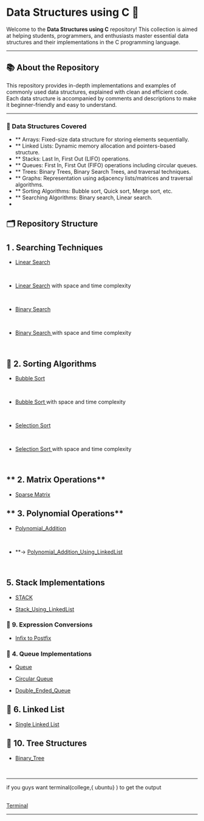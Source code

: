 # Data Structures using C 🚀

Welcome to the **Data Structures using C** repository! This collection is aimed at helping students, programmers, and enthusiasts master essential data structures and their implementations in the C programming language.

---

## 📚 About the Repository
This repository provides in-depth implementations and examples of commonly used data structures, explained with clean and efficient code. Each data structure is accompanied by comments and descriptions to make it beginner-friendly and easy to understand.

 

  

---
### 📖 Data Structures Covered
- ** Arrays: Fixed-size data structure for storing elements sequentially.
- ** Linked Lists: Dynamic memory allocation and pointers-based structure.
- ** Stacks: Last In, First Out (LIFO) operations.
- ** Queues: First In, First Out (FIFO) operations including circular queues.
- ** Trees: Binary Trees, Binary Search Trees, and traversal techniques.
- ** Graphs: Representation using adjacency lists/matrices and traversal algorithms.
- ** Sorting Algorithms: Bubble sort, Quick sort, Merge sort, etc.
- ** Searching Algorithms: Binary search, Linear search.
- 
## 🗂️ Repository Structure


##  **1 . Searching Techniques**
- [Linear Search ](https://github.com/abhinavomanakuttan/Data-Structures-using-C/tree/main/01_Linear_Search)
<br>
    
  * [Linear Search]()  with space and time complexity 
    
<br>
 
-  [ Binary Search ](https://github.com/abhinavomanakuttan/Data-Structures-using-C/tree/main/02_Binary_Search.C)
<br>

  * [ Binary Search ]()  with space and time complexity  
    
<br>

## 🔹 **2. Sorting Algorithms**

-   [ Bubble Sort ](https://github.com/abhinavomanakuttan/Data-Structures-using-C/tree/main/03_Bubble_sort.C)
<br>

  * [Bubble Sort ]()  with space and time complexity
    
<br>

-   [ Selection Sort ](https://github.com/abhinavomanakuttan/Data-Structures-using-C/tree/main/04_Selection_Sort)
<br>

  * [Selection Sort ]() with space and time complexity    

<br>

## ** 2. Matrix Operations**

- [ Sparse Matrix ](https://github.com/abhinavomanakuttan/Data-Structures-using-C/tree/main/05_Sparse_Matrix)  

##  ** 3. Polynomial Operations**

-   [ Polynomial_Addition ](https://github.com/abhinavomanakuttan/Data-Structures-using-C/tree/main/06_Polynomial_Addition)
<br>

   - **-> [Polynomial_Addition_Using_LinkedList](https://github.com/abhinavomanakuttan/Data-Structures-using-C/blob/main/06_Polynomial_Addition/Problem1.c)

<br>

 ##  **5. Stack Implementations**

-   [ STACK ](https://github.com/abhinavomanakuttan/Data-Structures-using-C/tree/main/07_STACK)

-   [Stack_Using_LinkedList](https://github.com/abhinavomanakuttan/Data-Structures-using-C/tree/main/12_Stack_Using_LinkedList)


### 🔹 **9. Expression Conversions**
-   [ Infix to Postfix ](https://github.com/abhinavomanakuttan/Data-Structures-using-C/tree/main/08_InfixToPostfix)


### 🔹 **4. Queue Implementations**

-   [Queue](https://github.com/abhinavomanakuttan/Data-Structures-using-C/tree/main/09_Queue)

-  [Circular Queue](10_Circular_Queue)

-   [Double_Ended_Queue](https://github.com/abhinavomanakuttan/Data-Structures-using-C/tree/main/13_Double_Ended_Queue)


## 🔹 **6. Linked List**
- [Single Linked List](https://github.com/abhinavomanakuttan/Data-Structures-using-C/blob/main/11_Single_linked_list/SIngle_linked_List.c)





## 🔹 **10. Tree Structures**

-  [Binary_Tree](https://github.com/abhinavomanakuttan/Data-Structures-using-C/tree/main/14_Binary_Tree)


 


<br>
<hr>
if you guys want terminal(college,{ ubuntu} ) to get the output 
<br>
<br>

[Terminal](https://github.com/joshyajith863/html_with_Basic_Css/tree/main)

<hr>
